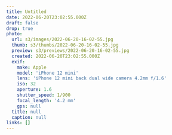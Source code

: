 ```yaml
---
title: Untitled
date: 2022-06-20T23:02:55.000Z
draft: false
drop: true
photo:
  url: s3/images/2022-06-20-16-02-55.jpg
  thumb: s3/thumbs/2022-06-20-16-02-55.jpg
  preview: s3/previews/2022-06-20-16-02-55.jpg
  created: 2022-06-20T23:02:55.000Z
  exif:
    make: Apple
    model: 'iPhone 12 mini'
    lens: 'iPhone 12 mini back dual wide camera 4.2mm f/1.6'
    iso: 32
    aperture: 1.6
    shutter_speed: 1/900
    focal_length: '4.2 mm'
    gps: null
  title: null
  caption: null
links: []
---
```

